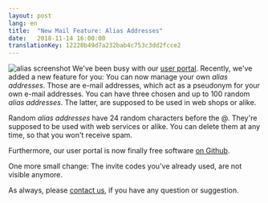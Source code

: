 ```yaml
---
layout: post
lang: en
title:  "New Mail Feature: Alias Addresses"
date:   2018-11-14 16:00:00
translationKey: 12220b49d7a232bab4c753c3dd2fcce2
---
```


![alias screenshot](/assets/img/alias.png)
We've been busy with our [user portal](https://users.systemli.org/).
Recently, we've added a new feature for you: You can now manage your own _alias addresses_.
Those are e-mail addresses, which act as a pseudonym for your own e-mail addresses.
You can have three chosen and up to 100 random _alias addresses_.
The latter, are supposed to be used in web shops or alike.

Random _alias addresses_ have 24 random characters before the @.
They're supposed to be used with web services or alike.
You can delete them at any time, so that you won't receive spam.

Furthermore, our user portal is now finally free software [on Github](https://github.com/systemli/user-management/).

One more small change: The invite codes you've already used, are not visible anymore.

As always, please [contact us](en/kontakt.html), if you have any question or suggestion.
